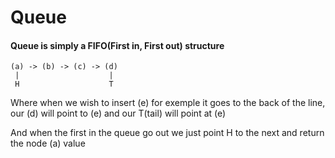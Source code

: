 # Queue

#### Queue is simply a FIFO(First in, First out) structure

    (a) -> (b) -> (c) -> (d)
     |                    |
     H                    T

Where when we wish to insert (e) for exemple it goes to the back of the line, our (d) will point to (e) and our T(tail) will point at (e)

And when the first in the queue go out we just point H to the next and return the node (a) value